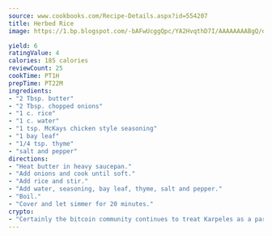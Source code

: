 ```yaml
---
source: www.cookbooks.com/Recipe-Details.aspx?id=554207
title: Herbed Rice
image: https://1.bp.blogspot.com/-bAFwUcggQpc/YA2HvqthD7I/AAAAAAAABgQ/dGGityjUeSk5WIgvhJroHVt7XYoXF2qygCLcBGAsYHQ/s320/10.png

yield: 6
ratingValue: 4
calories: 185 calories
reviewCount: 25
cookTime: PT1H
prepTime: PT22M
ingredients:
- "2 Tbsp. butter"
- "2 Tbsp. chopped onions"
- "1 c. rice"
- "1 c. water"
- "1 tsp. McKays chicken style seasoning"
- "1 bay leaf"
- "1/4 tsp. thyme"
- "salt and pepper"
directions:
- "Heat butter in heavy saucepan."
- "Add onions and cook until soft."
- "Add rice and stir."
- "Add water, seasoning, bay leaf, thyme, salt and pepper."
- "Boil."
- "Cover and let simmer for 20 minutes."
crypto:
- "Certainly the bitcoin community continues to treat Karpeles as a pariah."
---
```

